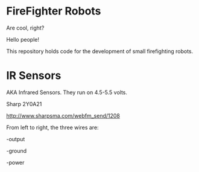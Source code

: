 # FireFighter Robots
Are cool, right?

Hello people!

This repository holds code for the development of small firefighting robots.


# IR Sensors
AKA Infrared Sensors. 
They run on 4.5-5.5 volts.

Sharp 2Y0A21

http://www.sharpsma.com/webfm_send/1208

From left to right, the three wires are:

-output 

-ground

-power 
